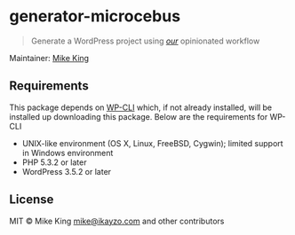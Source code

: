 # generator-microcebus

> Generate a WordPress project using _[our](http://ikayzo.com)_ opinionated workflow

Maintainer: [Mike King](https://github.com/micjamking)

## Requirements
This package depends on [WP-CLI](http://wp-cli.org/) which, if not already installed, will be installed up downloading this package. Below are the requirements for WP-CLI
- UNIX-like environment (OS X, Linux, FreeBSD, Cygwin); limited support in Windows environment
- PHP 5.3.2 or later
- WordPress 3.5.2 or later

<!-- ## Getting started

- Install: `npm install -g generator-microcebus`
- Run: `yo microcebus`

## Commands

* `yo generator` shows a wizard for generating a new generator
* `yo generator:subgenerator NAME` generates a subgenerator with the name NAME


## What do you get?

Scaffolds out a complete project directory structure for you:

    .
    ├── generators
    │   └── app
    │       ├── index.js
    │       └── templates
    │           ├── _bower.json
    │           ├── _package.json
    │           ├── editorconfig
    │           └── jshintrc
    ├── .editorconfig
    ├── .gitattributes
    ├── .gitignore
    ├── .jshintrc
    ├── .travis.yml
    ├── .yo-rc.json
    ├── package.json
    ├── README.md
    └── test
        └── test-app.js


## Contributing

See the [contribution docs](https://github.com/yeoman/yeoman/blob/master/contributing.md).

When submitting an issue, please follow [the
guidelines](https://github.com/yeoman/yeoman/blob/master/contributing.md#issue-submission).
Especially important is to make sure Yeoman is up-to-date, and providing the
command or commands that cause the issue.
 -->

## License

MIT © Mike King [mike@ikayzo.com](mailto:mike@ikayzo.com) and other contributors
